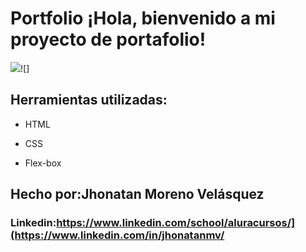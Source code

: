 # Portfolio ¡Hola, bienvenido a mi proyecto de portafolio!
![](https://raw.githubusercontent.com/Jhonatan-data/portafolio/master/asset/link.jpg)![]
## Herramientas utilizadas:

* HTML

* CSS

* Flex-box

## Hecho por:Jhonatan Moreno Velásquez

### Linkedin:https://www.linkedin.com/school/aluracursos/](https://www.linkedin.com/in/jhonatanmv/
